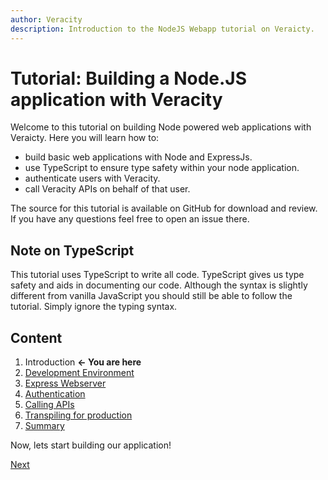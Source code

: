 ```yaml
---
author: Veracity
description: Introduction to the NodeJS Webapp tutorial on Veraicty.
---
```


# Tutorial: Building a Node.JS application with Veracity
Welcome to this tutorial on building Node powered web applications with Veraicty. Here you will learn how to:

- build basic web applications with Node and ExpressJs.
- use TypeScript to ensure type safety within your node application.
- authenticate users with Veracity.
- call Veracity APIs on behalf of that user.

The source for this tutorial is available on GitHub for download and review. If you have any questions feel free to open an issue there.

## Note on TypeScript
This tutorial uses TypeScript to write all code. TypeScript gives us type safety and aids in documenting our code. Although the syntax is slightly different from vanilla JavaScript you should still be able to follow the tutorial. Simply ignore the typing syntax.

## Content
1. Introduction **<- You are here**
2. [Development Environment](2-development-environment.md)
3. [Express Webserver](3-express-webserver.md)
4. [Authentication](4-authentication.md)
5. [Calling APIs](5-calling-apis.md)
6. [Transpiling for production](6-transpiling-for-production.md)
8. [Summary](7-summary.md)

Now, lets start building our application!

[Next](2-development-environment.md)